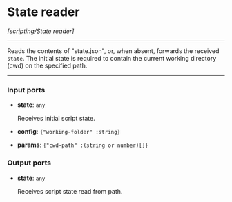 # State reader

_[scripting/State reader]_

---

Reads the contents of "state.json", or, when absent, forwards the received `state`. The initial state is required to contain the current working directory (cwd) on the specified path.<br>

---

### Input ports

* __state__: ` any `

    Receives initial script state.<br>


* __config__: ` {"working-folder" :string} `


* __params__: ` {"cwd-path" :(string or number)[]} `

### Output ports

* __state__: ` any `

    Receives script state read from path.<br>

